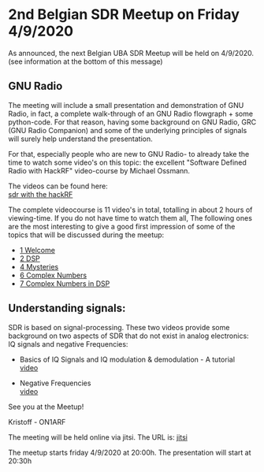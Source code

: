 
# 2nd Belgian SDR Meetup on Friday 4/9/2020

As announced, the next Belgian UBA SDR Meetup will be held on 4/9/2020.
(see information at the bottom of this message)
  
## GNU Radio  
The meeting will include a small presentation and demonstration of GNU Radio, in fact, a complete walk-through of an GNU Radio flowgraph + some python-code.
For that reason, having some background on GNU Radio, GRC (GNU Radio Companion) and some of the underlying principles of signals will surely help
understand the presentation.  
  
For that, especially people who are new to GNU Radio- to already take the time to watch some video's on this topic:
the excellent "Software Defined Radio with HackRF" video-course by Michael Ossmann.  
  
The videos can be found here:  
[sdr with the hackRF](https://greatscottgadgets.com/sdr/)  
  
The complete videocourse is 11 video's in total, totalling in about 2 hours of viewing-time. If you do not have time to watch them all, The following ones are
the most interesting to give a good first impression of some of the topics that will be discussed during the meetup:  
  
* [1 Welcome](https://greatscottgadgets.com/sdr/1/)  
* [2 DSP](https://greatscottgadgets.com/sdr/2/)  
* [4 Mysteries](https://greatscottgadgets.com/sdr/4/)  
* [6 Complex Numbers](https://greatscottgadgets.com/sdr/6/)  
* [7 Complex Numbers in DSP](https://greatscottgadgets.com/sdr/7/)  
  

## Understanding signals:  
SDR is based on signal-processing. These two videos provide some background on two aspects of SDR that do not exist in analog electronics:
IQ signals and negative Frequencies:  
  
* Basics of IQ Signals and IQ modulation & demodulation - A tutorial  
[video](https://www.khanacademy.org/science/electrical-engineering/ee-circuit-analysis-topic/ee-ac-analysis/v/ee-negative-frequency)  
  
* Negative Frequencies  
[video](https://www.khanacademy.org/science/electrical-engineering/ee-circuit-analysis-topic/ee-ac-analysis/v/ee-negative-frequency)

See you at the Meetup!  
  
Kristoff - ON1ARF  
  
The meeting will be held online via jitsi. The URL is:
[jitsi](https://meet.jit.si/UBABelgianSDRMeetup)
  
The meetup starts friday 4/9/2020 at 20:00h.
The presentation will start at 20:30h
